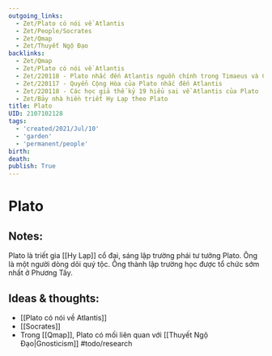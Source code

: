 ```yaml
---
outgoing_links:
  - Zet/Plato có nói về Atlantis
  - Zet/People/Socrates
  - Zet/Qmap
  - Zet/Thuyết Ngộ Đạo
backlinks:
  - Zet/Qmap
  - Zet/Plato có nói về Atlantis
  - Zet/220118 - Plato nhắc đến Atlantis nguồn chính trong Timaeus và Critias
  - Zet/220117 - Quyển Cộng Hòa của Plato nhắc đến Atlantis
  - Zet/220118 - Các học giả thế kỷ 19 hiểu sai về Atlantis của Plato
  - Zet/Bảy nhà hiền triết Hy Lạp theo Plato
title: Plato
UID: 2107102128
tags:
  - 'created/2021/Jul/10'
  - 'garden'
  - 'permanent/people'
birth: 
death: 
publish: True
---
```

# Plato

## Notes:
Plato là triết gia [[Hy Lạp]] cổ đại, sáng lập trường phái tư tưởng Plato. Ông là một người dòng dõi quý tộc. Ông thành lập trường học được tổ chức sớm nhất ở Phương Tây. 

## Ideas & thoughts:
- [[Plato có nói về Atlantis]]
- [[Socrates]]
- Trong [[Qmap]], Plato có mối liên quan với [[Thuyết Ngộ Đạo|Gnosticism]] #todo/research 
